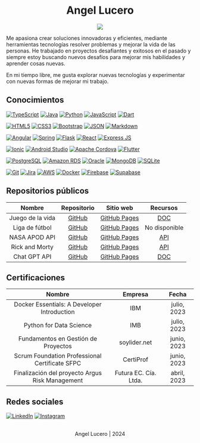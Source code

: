 <p align="center">
  <h1 align="center">Angel Lucero</h1>
</p>

<p align="center">
  <img src="https://readme-typing-svg.demolab.com?font=BlinkMacSystemFont&weight=200&size=14&duration=4000&pause=1500&color=1B77F0&center=true&vCenter=true&width=244&height=24&lines=Desarrollador+de+software">
</p>

Me apasiona crear soluciones innovadoras y eficientes, mediante herramientas tecnologías resolver problemas y mejorar la vida de las personas. 
He trabajado en proyectos desafiantes y exitosos en el pasado y siempre estoy buscando nuevos desafíos para mejorar mis habilidades y aprender cosas nuevas.

En mi tiempo libre, me gusta explorar nuevas tecnologías y experimentar con nuevas formas de mejorar mi trabajo.



## Conocimientos

[![TypeScript](https://img.shields.io/badge/TypeScript-black?style=for-the-badge&logo=TypeScript&logoColor=white&labelColor=3178C6)]()
[![Java](https://img.shields.io/badge/Java-black?style=for-the-badge&logo=CoffeeScript&logoColor=white&labelColor=9E1841)]()
[![Python](https://img.shields.io/badge/Python-black?style=for-the-badge&logo=Python&logoColor=white&labelColor=3776AB)]()
[![JavaScript](https://img.shields.io/badge/JavaScript-black?style=for-the-badge&logo=JavaScript&logoColor=white&labelColor=FBBA00)]()
[![Dart](https://img.shields.io/badge/Dart-black?style=for-the-badge&logo=Dart&logoColor=white&labelColor=0175C2)]()

[![HTML5](https://img.shields.io/badge/html_5-black?style=for-the-badge&logo=html5&logoColor=white&labelColor=E34F26)]()
[![CSS3](https://img.shields.io/badge/css_3-black?style=for-the-badge&logo=css3&logoColor=white&labelColor=1572B6)]()
[![Bootstrap](https://img.shields.io/badge/Bootstrap-black?style=for-the-badge&logo=bootstrap&logoColor=white&labelColor=7952B3)]()
[![JSON](https://img.shields.io/badge/JSON-black?style=for-the-badge&logo=JSON&logoColor=white&labelColor=363636)]()
[![Markdown](https://img.shields.io/badge/Markdown-black?style=for-the-badge&logo=Markdown&logoColor=white&labelColor=000000)]()

[![Angular](https://img.shields.io/badge/Angular-black?style=for-the-badge&logo=Angular&logoColor=white&labelColor=DD0031)]()
[![Spring](https://img.shields.io/badge/Spring-black?style=for-the-badge&logo=spring&logoColor=white&labelColor=6DB33F)]()
[![Flask](https://img.shields.io/badge/Flask-black?style=for-the-badge&logo=Flask&logoColor=white&labelColor=363636)]()
[![React](https://img.shields.io/badge/React-black?style=for-the-badge&logo=React&logoColor=white&labelColor=61DAFB)]()
[![Express JS](https://img.shields.io/badge/Express_JS-black?style=for-the-badge&logo=Express&logoColor=white&labelColor=3E4348)]()

[![Ionic](https://img.shields.io/badge/Ionic-black?style=for-the-badge&logo=Ionic&logoColor=white&labelColor=3880FF)]()
[![Android Studio](https://img.shields.io/badge/Android%20Studio-black?style=for-the-badge&logo=AndroidStudio&logoColor=white&labelColor=3DDC84)]()
[![Apache Cordova](https://img.shields.io/badge/Apache_Cordova-black?style=for-the-badge&logo=ApacheCordova&logoColor=white&labelColor=151515)]()
[![Flutter](https://img.shields.io/badge/Flutter-black?style=for-the-badge&logo=Flutter&logoColor=white&labelColor=02569B)]()

[![PostgreSQL](https://img.shields.io/badge/PostgreSQL-black?style=for-the-badge&logo=PostgreSQL&logoColor=white&labelColor=4169E1)]()
[![Amazon RDS](https://img.shields.io/badge/RDS-black?style=for-the-badge&logo=amazonrds&logoColor=white&labelColor=527FFF)]()
[![Oracle](https://img.shields.io/badge/Oracle-black?style=for-the-badge&logo=Oracle&logoColor=white&labelColor=F80000)]()
[![MongoDB](https://img.shields.io/badge/MongoDB-black?style=for-the-badge&logo=MongoDB&logoColor=white&labelColor=47A248)]()
[![SQLite](https://img.shields.io/badge/SQLite-black?style=for-the-badge&logo=SQLite&logoColor=white&labelColor=003B57)]()

[![Git](https://img.shields.io/badge/Git-black?style=for-the-badge&logo=Git&logoColor=white&labelColor=F05032)]()
[![Jira](https://img.shields.io/badge/Jira-black?style=for-the-badge&logo=JiraSoftware&logoColor=white&labelColor=0052CC)]()
[![AWS](https://img.shields.io/badge/AWS-black?style=for-the-badge&logo=amazonaws&logoColor=white&labelColor=FF9900)]()
[![Docker](https://img.shields.io/badge/Docker-black?style=for-the-badge&logo=Docker&logoColor=white&labelColor=2496ED)]()
[![Firebase](https://img.shields.io/badge/Firebase-black?style=for-the-badge&logo=Firebase&logoColor=white&labelColor=FFCA28)]()
[![Supabase](https://img.shields.io/badge/Supabase-black?style=for-the-badge&logo=Supabase&logoColor=white&labelColor=3FCF8E)]()



## Repositorios públicos

| Nombre                | Repositorio                                                   | Sitio web                                                   | Recursos                                                   |
| :-------------------: | :-----------------------------------------------------------: | :---------------------------------------------------------: | :--------------------------------------------------------: |
| Juego de la vida      | [GitHub](https://github.com/angelluce/game-of-life)           | [GitHub Pages](https://juego-vida.web.app/)                 | [DOC](https://es.wikipedia.org/wiki/Juego_de_la_vida)      |
| Liga de fútbol        | [GitHub](https://github.com/angelluce/football-league-web-ui) | [GitHub Pages](https://my-coded-mind.web.app/)              | No disponible                                              |
| NASA APOD API         | [GitHub](https://github.com/angelluce/NASA)                   | [GitHub Pages](https://angelluce.github.io/nasa/)           | [API](https://api.nasa.gov/)                               |
| Rick and Morty        | [GitHub](https://github.com/angelluce/RickAndMorty)           | [GitHub Pages](https://angelluce.github.io/rick-and-morty/) | [API](https://rickandmortyapi.com/)                        |
| Chat GPT API          | [GitHub](https://github.com/angelluce/chatgpt-api)            | [GitHub Pages](https://angelluce.github.io/chatgpt-api/)    | [DOC](https://platform.openai.com/docs/api-reference/chat) |



## Certificaciones

| Nombre                                          | Empresa               | Fecha       |
| :---------------------------------------------: | :-------------------: | :---------: |
| Docker Essentials: A Developer Introduction     | IBM                   | julio, 2023 | 
| Python for Data Science                         | IMB                   | julio, 2023 |
| Fundamentos en Gestión de Proyectos             | soylider.net          | junio, 2023 |
| Scrum Foundation Professional Certificate SFPC  | CertiProf             | junio, 2023 |
| Finalización del proyecto Argus Risk Management | Futura EC. Cía. Ltda. | abril, 2023 |


## Redes sociales

[![LinkedIn](https://img.shields.io/badge/LinkedIn-black?style=for-the-badge&logo=LinkedIn&logoColor=white&labelColor=0A66C2)](https://www.linkedin.com/in/angellucero/)
[![Instagram](https://img.shields.io/badge/Instagram-black?style=for-the-badge&logo=Instagram&logoColor=white&labelColor=E4405F)](https://www.instagram.com/angel.lu24/)



</br>

<div align="center">Angel Lucero | 2024</div>
